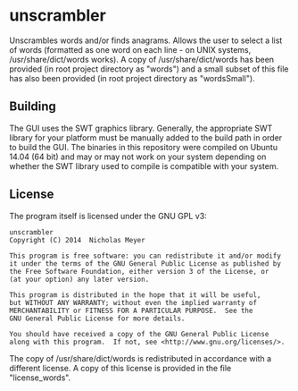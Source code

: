 unscrambler
===========

Unscrambles words and/or finds anagrams. Allows the user to select a list of words (formatted as one word on each line - on UNIX systems, /usr/share/dict/words works). A copy of /usr/share/dict/words has been provided (in root project directory as "words") and a small subset of this file has also been provided (in root project directory as "wordsSmall").

Building
--------

The GUI uses the SWT graphics library. Generally, the appropriate SWT library for your platform must be manually added to the build path in order to build the GUI. The binaries in this repository were compiled on Ubuntu 14.04 (64 bit) and may or may not work on your system depending on whether the SWT library used to compile is compatible with your system.

License
-------

The program itself is licensed under the GNU GPL v3:

    unscrambler
    Copyright (C) 2014  Nicholas Meyer

    This program is free software: you can redistribute it and/or modify
    it under the terms of the GNU General Public License as published by
    the Free Software Foundation, either version 3 of the License, or
    (at your option) any later version.

    This program is distributed in the hope that it will be useful,
    but WITHOUT ANY WARRANTY; without even the implied warranty of
    MERCHANTABILITY or FITNESS FOR A PARTICULAR PURPOSE.  See the
    GNU General Public License for more details.

    You should have received a copy of the GNU General Public License
    along with this program.  If not, see <http://www.gnu.org/licenses/>.
    
The copy of /usr/share/dict/words is redistributed in accordance with a different license. A copy of this license is provided in the file "license_words".
